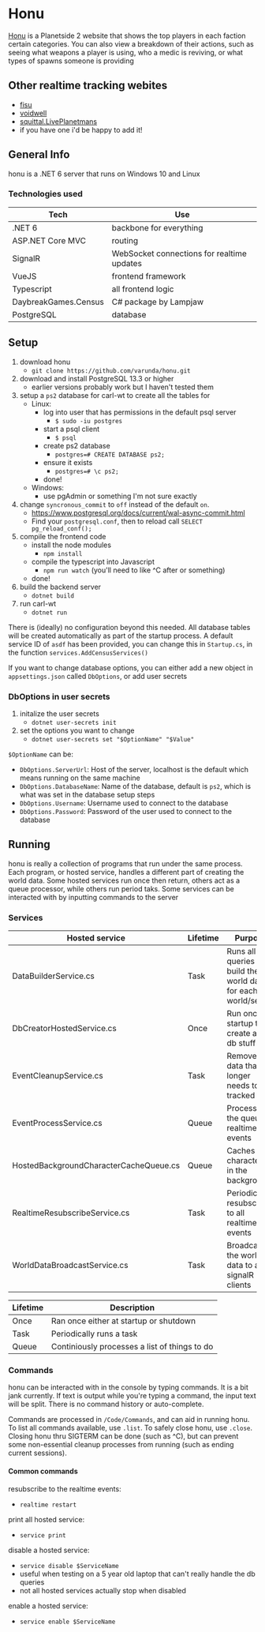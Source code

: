 # Honu

[Honu](https://wt.honu.pw) is a Planetside 2 website that shows the top players in each faction certain categories. You can also view a breakdown of their actions, such as seeing what weapons a player is using, who a medic is reviving, or what types of spawns someone is providing

## Other realtime tracking webites

- [fisu](https://ps2.fisu.pw/activity/)
- [voidwell](https://voidwell.com/ps2/worlds)
- [squittal.LivePlanetmans](https://github.com/eating-coleslaw/squittal.LivePlanetmans)
- if you have one i'd be happy to add it!

## General Info

honu is a .NET 6 server that runs on Windows 10 and Linux

### Technologies used

Tech | Use
--- | ---
.NET 6 | backbone for everything
ASP.NET Core MVC | routing
SignalR | WebSocket connections for realtime updates
VueJS | frontend framework
Typescript | all frontend logic
DaybreakGames.Census | C# package by Lampjaw
PostgreSQL | database

## Setup

1. download honu
    - `git clone https://github.com/varunda/honu.git`
1. download and install PostgreSQL 13.3 or higher
    - earlier versions probably work but I haven't tested them
1. setup a `ps2` database for carl-wt to create all the tables for
    - Linux:
        - log into user that has permissions in the default psql server 
            - `$ sudo -iu postgres` 
        - start a psql client
            - `$ psql`
        - create ps2 database
            - `postgres=# CREATE DATABASE ps2;`
        - ensure it exists
            - `postgres=# \c ps2;`
        - done!
    - Windows:
        - use pgAdmin or something I'm not sure exactly
1. change `syncronous_commit` to `off` instead of the default `on`.
    - https://www.postgresql.org/docs/current/wal-async-commit.html
    - Find your `postgresql.conf`, then to reload call `SELECT pg_reload_conf();`
1. compile the frontend code
    - install the node modules
        - `npm install`
    - compile the typescript into Javascript
        - `npm run watch` (you'll need to like ^C after or something)
    - done!
1. build the backend server
    - `dotnet build`
1. run carl-wt
    - `dotnet run`

There is (ideally) no configuration beyond this needed. All database tables will be created automatically as part of the startup process. A default service ID of `asdf` has been provided, you can change this in `Startup.cs`, in the function `services.AddCensusServices()`

If you want to change database options, you can either add a new object in `appsettings.json` called `DbOptions`, or add user secrets

### DbOptions in user secrets

1. initalize the user secrets
    - `dotnet user-secrets init`
1. set the options you want to change
    - `dotnet user-secrets set "$OptionName" "$Value"`

`$OptionName` can be:
- `DbOptions.ServerUrl`: Host of the server, localhost is the default which means running on the same machine
- `DbOptions.DatabaseName`: Name of the database, default is `ps2`, which is what was set in the database setup steps
- `DbOptions.Username`: Username used to connect to the database
- `DbOptions.Password`: Password of the user used to connect to the database

## Running

honu is really a collection of programs that run under the same process. Each program, or hosted service, handles a different part of creating the world data. Some hosted services run once then return, others act as a queue processor, while others run period taks. Some services can be interacted with by inputting commands to the server

### Services

Hosted service | Lifetime | Purpose
--- | --- | ---
DataBuilderService.cs | Task | Runs all the queries to build the world data for each world/server
DbCreatorHostedService.cs | Once | Run once at startup to create all the db stuff
EventCleanupService.cs | Task | Removes old data that no longer needs to be tracked
EventProcessService.cs | Queue | Processes the queue of realtime events
HostedBackgroundCharacterCacheQueue.cs | Queue | Caches characters in the background
RealtimeResubscribeService.cs | Task | Periodically resubscribes to all realtime events
WorldDataBroadcastService.cs | Task | Broadcasts the world data to all signalR clients

Lifetime | Description
--- | ---
Once | Ran once either at startup or shutdown
Task | Periodically runs a task
Queue | Continiously processes a list of things to do

### Commands

honu can be interacted with in the console by typing commands. It is a bit jank currently. If text is output while you're typing a command, the input text will be split. There is no command history or auto-complete.

Commands are processed in `/Code/Commands`, and can aid in running honu. To list all commands available, use `.list`. To safely close honu, use `.close`. Closing honu thru SIGTERM can be done (such as ^C), but can prevent some non-essential cleanup processes from running (such as ending current sessions).

#### Common commands

resubscribe to the realtime events:
- `realtime restart`

print all hosted service:
- `service print`

disable a hosted service:
- `service disable $ServiceName`
- useful when testing on a 5 year old laptop that can't really handle the db queries 
- not all hosted services actually stop when disabled

enable a hosted service:
- `service enable $ServiceName`
